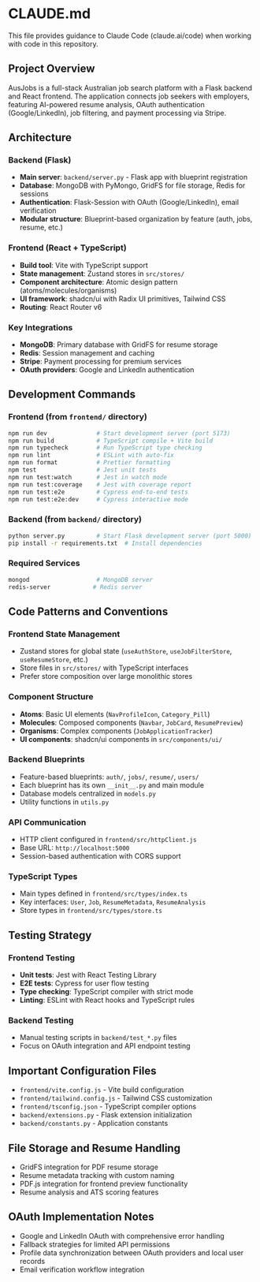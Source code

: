 # CLAUDE.md

This file provides guidance to Claude Code (claude.ai/code) when working with code in this repository.

## Project Overview

AusJobs is a full-stack Australian job search platform with a Flask backend and React frontend. The application connects job seekers with employers, featuring AI-powered resume analysis, OAuth authentication (Google/LinkedIn), job filtering, and payment processing via Stripe.

## Architecture

### Backend (Flask)
- **Main server**: `backend/server.py` - Flask app with blueprint registration
- **Database**: MongoDB with PyMongo, GridFS for file storage, Redis for sessions
- **Authentication**: Flask-Session with OAuth (Google/LinkedIn), email verification
- **Modular structure**: Blueprint-based organization by feature (auth, jobs, resume, etc.)

### Frontend (React + TypeScript)
- **Build tool**: Vite with TypeScript support
- **State management**: Zustand stores in `src/stores/`
- **Component architecture**: Atomic design pattern (atoms/molecules/organisms)
- **UI framework**: shadcn/ui with Radix UI primitives, Tailwind CSS
- **Routing**: React Router v6

### Key Integrations
- **MongoDB**: Primary database with GridFS for resume storage
- **Redis**: Session management and caching
- **Stripe**: Payment processing for premium services
- **OAuth providers**: Google and LinkedIn authentication

## Development Commands

### Frontend (from `frontend/` directory)
```bash
npm run dev              # Start development server (port 5173)
npm run build            # TypeScript compile + Vite build
npm run typecheck        # Run TypeScript type checking
npm run lint             # ESLint with auto-fix
npm run format           # Prettier formatting
npm test                 # Jest unit tests
npm run test:watch       # Jest in watch mode
npm run test:coverage    # Jest with coverage report
npm run test:e2e         # Cypress end-to-end tests
npm run test:e2e:dev     # Cypress interactive mode
```

### Backend (from `backend/` directory)
```bash
python server.py         # Start Flask development server (port 5000)
pip install -r requirements.txt  # Install dependencies
```

### Required Services
```bash
mongod                   # MongoDB server
redis-server            # Redis server
```

## Code Patterns and Conventions

### Frontend State Management
- Zustand stores for global state (`useAuthStore`, `useJobFilterStore`, `useResumeStore`, etc.)
- Store files in `src/stores/` with TypeScript interfaces
- Prefer store composition over large monolithic stores

### Component Structure
- **Atoms**: Basic UI elements (`NavProfileIcon`, `Category_Pill`)
- **Molecules**: Composed components (`Navbar`, `JobCard`, `ResumePreview`)
- **Organisms**: Complex components (`JobApplicationTracker`)
- **UI components**: shadcn/ui components in `src/components/ui/`

### Backend Blueprints
- Feature-based blueprints: `auth/`, `jobs/`, `resume/`, `users/`
- Each blueprint has its own `__init__.py` and main module
- Database models centralized in `models.py`
- Utility functions in `utils.py`

### API Communication
- HTTP client configured in `frontend/src/httpClient.js`
- Base URL: `http://localhost:5000`
- Session-based authentication with CORS support

### TypeScript Types
- Main types defined in `frontend/src/types/index.ts`
- Key interfaces: `User`, `Job`, `ResumeMetadata`, `ResumeAnalysis`
- Store types in `frontend/src/types/store.ts`

## Testing Strategy

### Frontend Testing
- **Unit tests**: Jest with React Testing Library
- **E2E tests**: Cypress for user flow testing
- **Type checking**: TypeScript compiler with strict mode
- **Linting**: ESLint with React hooks and TypeScript rules

### Backend Testing
- Manual testing scripts in `backend/test_*.py` files
- Focus on OAuth integration and API endpoint testing

## Important Configuration Files

- `frontend/vite.config.js` - Vite build configuration
- `frontend/tailwind.config.js` - Tailwind CSS customization
- `frontend/tsconfig.json` - TypeScript compiler options
- `backend/extensions.py` - Flask extension initialization
- `backend/constants.py` - Application constants

## File Storage and Resume Handling
- GridFS integration for PDF resume storage
- Resume metadata tracking with custom naming
- PDF.js integration for frontend preview functionality
- Resume analysis and ATS scoring features

## OAuth Implementation Notes
- Google and LinkedIn OAuth with comprehensive error handling
- Fallback strategies for limited API permissions
- Profile data synchronization between OAuth providers and local user records
- Email verification workflow integration